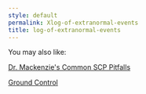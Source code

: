 ```yaml
---
style: default
permalink: Xlog-of-extranormal-events
title: log-of-extranormal-events
---
```

You may also like:

[Dr. Mackenzie's Common SCP Pitfalls](http://scp-wiki.net/mackenzie-pitfalls)

[Ground Control](http://scp-wiki.net/ground-control)
